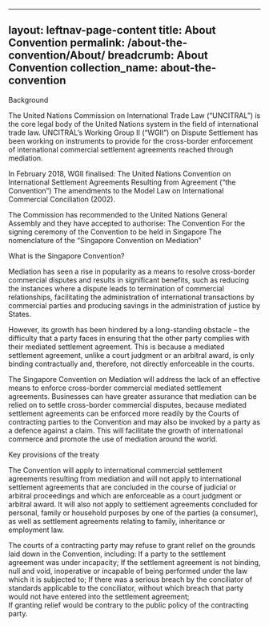 
---
layout: leftnav-page-content
title: About Convention
permalink: /about-the-convention/About/
breadcrumb: About Convention
collection_name: about-the-convention
---

Background 

The United Nations Commission on International Trade Law (“UNCITRAL”) is the core legal body of the United Nations system in the field of international trade law. UNCITRAL’s Working Group II (“WGII”) on Dispute Settlement has been working on instruments to provide for the cross-border enforcement of international commercial settlement agreements reached through mediation.

In February 2018, WGII finalised: 
The United Nations Convention on International Settlement Agreements Resulting from Agreement (“the Convention”) 
The amendments to the Model Law on International Commercial Conciliation (2002).

The Commission has recommended to the United Nations General Assembly and they have accepted to authorise:
The Convention
For the signing ceremony of the Convention to be held in Singapore
The nomenclature of the “Singapore Convention on Mediation” 

What is the Singapore Convention?

Mediation has seen a rise in popularity as a means to resolve cross-border commercial disputes and results in significant benefits, such as reducing the instances where a dispute leads to termination of commercial relationships, facilitating the administration of international transactions by commercial parties and producing savings in the administration of justice by States. 

However, its growth has been hindered by a long-standing obstacle – the difficulty that a party faces in ensuring that the other party complies with their mediated settlement agreement. This is because a mediated settlement agreement, unlike a court judgment or an arbitral award, is only binding contractually and, therefore, not directly enforceable in the courts.

The Singapore Convention on Mediation will address the lack of an effective means to enforce cross-border commercial mediated settlement agreements. Businesses can have greater assurance that mediation can be relied on to settle cross-border commercial disputes, because mediated settlement agreements can be enforced more readily by the Courts of contracting parties to the Convention and may also be invoked by a party as a defence against a claim. This will facilitate the growth of international commerce and promote the use of mediation around the world. 

Key provisions of the treaty

The Convention will apply to international commercial settlement agreements resulting from mediation and will not apply to international settlement agreements that are concluded in the course of judicial or arbitral proceedings and which are enforceable as a court judgment or arbitral award. It will also not apply to settlement agreements concluded for personal, family or household purposes by one of the parties (a consumer), as well as settlement agreements relating to family, inheritance or employment law. 

The courts of a contracting party may refuse to grant relief on the grounds laid down in the Convention, including:
If a party to the settlement agreement was under incapacity; 
If the settlement agreement is not binding, null and void, inoperative or incapable of being performed under the law which it is subjected to; 
If there was a serious breach by the conciliator of standards applicable to the conciliator, without which breach that party would not have entered into the settlement agreement;  
If granting relief would be contrary to the public policy of the contracting party.
